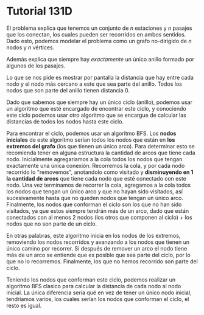 # Tutorial 131D

El problema explica que tenemos un conjunto de $n$ estaciones y $n$ pasajes que los conectan, los cuales pueden ser recorridos en ambos sentidos. Dado esto, podemos modelar el problema como un grafo no-dirigido de $n$ nodos y $n$ vértices.

Además explica que siempre hay _exactamente_ un único anillo formado por algunos de los pasajes.

Lo que se nos pide es mostrar por pantalla la distancia que hay entre cada nodo y el nodo más cercano a este que sea parte del anillo. Todos los nodos que son parte del anillo tienen distancia 0.

Dado que sabemos que siempre hay un único ciclo (anillo), podemos usar un algoritmo que esté encargado de encontrar este ciclo, y conociendo este ciclo podemos usar otro algoritmo que se encargue de calcular las distancias de todos los nodos hasta este ciclo.

Para encontrar el ciclo, podemos usar un algoritmo BFS. Los **nodos iniciales** de este algoritmo serían todos los nodos que están en **los extremos del grafo** (los que tienen un único arco). Para determinar esto se recomienda tener en alguna estructura la cantidad de arcos que tiene cada nodo. Inicialmente agregariamos a la cola todos los nodos que tengan exactamente una única conexión. Recorremos la cola, y por cada nodo recorrido lo "removemos", anotandolo como visitado y **disminuyendo en 1 la cantidad de arcos** que tiene cada nodo que esté conectado con este nodo. Una vez terminamos de recorrer la cola, agregamos a la cola todos los nodos que tengan un único arco y que no hayan sido visitados, así sucesivamente hasta que no queden nodos que tengan un único arco. Finalmente, los nodos que conforman el ciclo son los que no han sido visitados, ya que estos siempre tendrán más de un arco, dado que están conectados con al menos 2 nodos (los otros que componen al ciclo) + los nodos que no son parte de un ciclo.

En otras palabras, este algoritmo inicia en los nodos de los extremos, removiendo los nodos recorridos y avanzando a los nodos que tienen un único camino por recorrer. Si después de remover un arco el nodo tiene más de un arco se entiende que es posible que sea parte del ciclo, por lo que no lo recorremos. Finalmente, los que no hemos recorrido son parte del ciclo.

Teniendo los nodos que conforman este ciclo, podemos realizar un algoritmo BFS clasico para calcular la distancia de cada nodo al nodo inicial. La única diferencia sería qué en vez de tener un único nodo inicial, tendríamos varios, los cuales serían los nodos que conforman el ciclo, el resto es igual.
